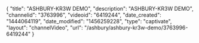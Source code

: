 {
    "title": "ASHBURY-KR3W DEMO",
    "description": "ASHBURY-KR3W DEMO",
    "channelid": "3763996",
    "videoid": "6419244",
    "date_created": "1444064119",
    "date_modified": "1456259228",
    "type": "captivate",
    "layout": "channelVideo",
    "url": "\/ashbury\/ashbury-kr3w-demo\/3763996-6419244"
}